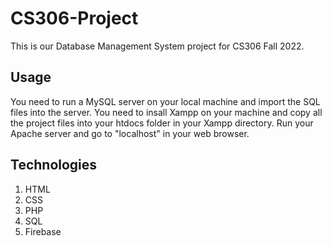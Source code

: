 # CS306-Project
This is our Database Management System project for CS306 Fall 2022.

## Usage
You need to run a MySQL server on your local machine and import the SQL files into the server. You need to insall Xampp on your machine and copy all the project files into your htdocs folder in your Xampp directory. Run your Apache server and go to "localhost" in your web browser. 

## Technologies
1. HTML
2. CSS
3. PHP
4. SQL
5. Firebase
